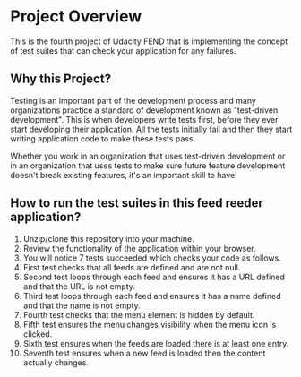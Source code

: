 # Project Overview

This is the fourth project of Udacity FEND that is implementing the concept of test suites that can check your application for any failures.

## Why this Project?

Testing is an important part of the development process and many organizations practice a standard of development known as "test-driven development". This is when developers write tests first, before they ever start developing their application. All the tests initially fail and then they start writing application code to make these tests pass.

Whether you work in an organization that uses test-driven development or in an organization that uses tests to make sure future feature development doesn't break existing features, it's an important skill to have!


## How to run the test suites in this feed reeder application?

1. Unzip/clone this repository into your machine.
2. Review the functionality of the application within your browser.
3. You will notice 7 tests succeeded which checks your code as follows.
4. First test checks that all feeds are defined and are not null.
5. Second test loops through each feed and ensures it has a URL defined and that the URL is not empty.
6. Third test loops through each feed and ensures it has a name defined and that the name is not empty.
7. Fourth test checks that the menu element is hidden by default.
8. Fifth test ensures the menu changes visibility when the menu icon is clicked.
9. Sixth test ensures when the feeds are loaded there is at least one entry.
10. Seventh test ensures when a new feed is loaded then the content actually changes.
